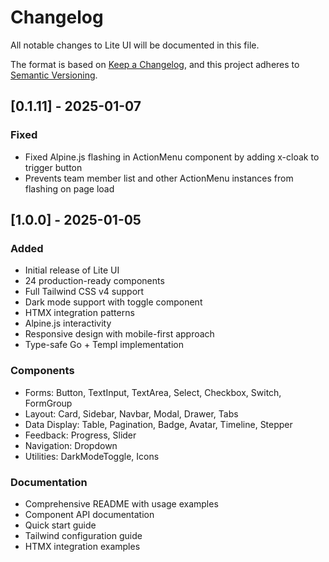 # Changelog

All notable changes to Lite UI will be documented in this file.

The format is based on [Keep a Changelog](https://keepachangelog.com/en/1.0.0/),
and this project adheres to [Semantic Versioning](https://semver.org/spec/v2.0.0.html).

## [0.1.11] - 2025-01-07

### Fixed
- Fixed Alpine.js flashing in ActionMenu component by adding x-cloak to trigger button
- Prevents team member list and other ActionMenu instances from flashing on page load

## [1.0.0] - 2025-01-05

### Added
- Initial release of Lite UI
- 24 production-ready components
- Full Tailwind CSS v4 support
- Dark mode support with toggle component
- HTMX integration patterns
- Alpine.js interactivity
- Responsive design with mobile-first approach
- Type-safe Go + Templ implementation

### Components
- Forms: Button, TextInput, TextArea, Select, Checkbox, Switch, FormGroup
- Layout: Card, Sidebar, Navbar, Modal, Drawer, Tabs
- Data Display: Table, Pagination, Badge, Avatar, Timeline, Stepper
- Feedback: Progress, Slider
- Navigation: Dropdown
- Utilities: DarkModeToggle, Icons

### Documentation
- Comprehensive README with usage examples
- Component API documentation
- Quick start guide
- Tailwind configuration guide
- HTMX integration examples
